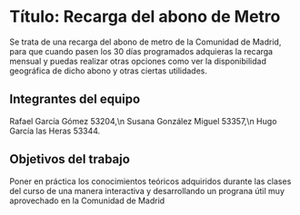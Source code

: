 # Título: Recarga del abono de Metro
Se trata de una recarga del abono de metro de la Comunidad de Madrid, para que cuando pasen los 30 días programados adquieras la recarga mensual y puedas realizar otras opciones como ver la disponibilidad geográfica de dicho abono y otras ciertas utilidades.


## Integrantes del equipo
Rafael García Gómez    53204,\n
Susana González Miguel 53357,\n
Hugo García las Heras  53344.

## Objetivos del trabajo
Poner en práctica los conocimientos teóricos adquiridos durante las clases del curso de una manera interactiva y desarrollando un prograna útil muy aprovechado en la Comunidad de Madrid

